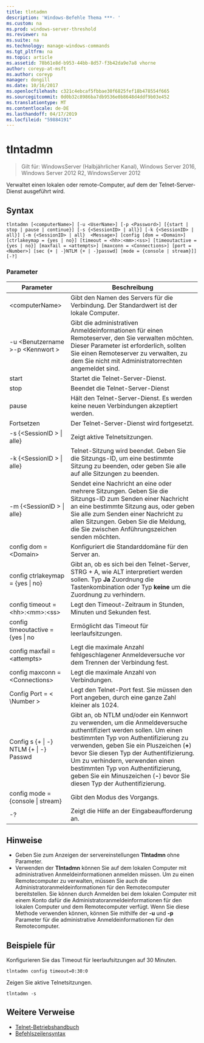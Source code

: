 ```yaml
---
title: tlntadmn
description: 'Windows-Befehle Thema ***- '
ms.custom: na
ms.prod: windows-server-threshold
ms.reviewer: na
ms.suite: na
ms.technology: manage-windows-commands
ms.tgt_pltfrm: na
ms.topic: article
ms.assetid: 78b61e8d-b953-44bb-8d57-f3b42da9e7a8 vhorne
author: coreyp-at-msft
ms.author: coreyp
manager: dongill
ms.date: 10/16/2017
ms.openlocfilehash: c321c4ebcaf5fbbae30f6825fef18b478554f665
ms.sourcegitcommit: 0d0b32c8986ba7db9536e0b8648d4ddf9b03e452
ms.translationtype: MT
ms.contentlocale: de-DE
ms.lasthandoff: 04/17/2019
ms.locfileid: "59884191"
---
```

# <a name="tlntadmn"></a>tlntadmn

>Gilt für: WindowsServer (Halbjährlicher Kanal), Windows Server 2016, Windows Server 2012 R2, WindowsServer 2012

Verwaltet einen lokalen oder remote-Computer, auf dem der Telnet-Server-Dienst ausgeführt wird.   
## <a name="syntax"></a>Syntax  
```  
tlntadmn [<computerName>] [-u <UserName>] [-p <Password>] [{start | stop | pause | continue}] [-s {<SessionID> | all}] [-k {<SessionID> | all}] [-m {<SessionID> | all}  <Message>] [config [dom = <Domain>] [ctrlakeymap = {yes | no}] [timeout = <hh>:<mm>:<ss>] [timeoutactive = {yes | no}] [maxfail = <attempts>] [maxconn = <Connections>] [port = <Number>] [sec {+ | -}NTLM {+ | -}passwd] [mode = {console | stream}]] [-?]  
```  
### <a name="parameters"></a>Parameter  
|Parameter|Beschreibung|  
|-------|--------|  
|\<computerName>|Gibt den Namen des Servers für die Verbindung. Der Standardwert ist der lokale Computer.|  
|-u \<Benutzername >-p \<Kennwort >|Gibt die administrativen Anmeldeinformationen für einen Remoteserver, den Sie verwalten möchten. Dieser Parameter ist erforderlich, sollten Sie einen Remoteserver zu verwalten, zu dem Sie nicht mit Administratorrechten angemeldet sind.|  
|start|Startet die Telnet-Server-Dienst.|  
|stop|Beendet die Telnet-Server-Dienst|  
|pause|Hält den Telnet-Server-Dienst. Es werden keine neuen Verbindungen akzeptiert werden.|  
|Fortsetzen|Der Telnet-Server-Dienst wird fortgesetzt.|  
|-s {\<SessionID > &#124; alle}|Zeigt aktive Telnetsitzungen.|  
|-k {\<SessionID > &#124; alle}|Telnet-Sitzung wird beendet. Geben Sie die Sitzungs-ID, um eine bestimmte Sitzung zu beenden, oder geben Sie alle auf alle Sitzungen zu beenden.|  
|-m {\<SessionID > &#124; alle}  <Message>|Sendet eine Nachricht an eine oder mehrere Sitzungen. Geben Sie die Sitzungs-ID zum Senden einer Nachricht an eine bestimmte Sitzung aus, oder geben Sie alle zum Senden einer Nachricht zu allen Sitzungen. Geben Sie die Meldung, die Sie zwischen Anführungszeichen senden möchten.|  
|config dom = \<Domain>|Konfiguriert die Standarddomäne für den Server an.|  
|config ctrlakeymap = {yes &#124; no}|Gibt an, ob es sich bei den Telnet-Server, STRG + A, wie ALT interpretiert werden sollen. Typ **Ja** Zuordnung die Tastenkombination oder Typ **keine** um die Zuordnung zu verhindern.|  
|config timeout = \<hh>:\<mm>:\<ss>|Legt den Timeout-Zeitraum in Stunden, Minuten und Sekunden fest.|  
|config timeoutactive = {yes &#124; no|Ermöglicht das Timeout für leerlaufsitzungen.|  
|config maxfail = \<attempts>|Legt die maximale Anzahl fehlgeschlagener Anmeldeversuche vor dem Trennen der Verbindung fest.|  
|config maxconn = \<Connections>|Legt die maximale Anzahl von Verbindungen.|  
|Config Port = < \Number >|Legt den Telnet-Port fest. Sie müssen den Port angeben, durch eine ganze Zahl kleiner als 1024.|  
|Config s {+ &#124; -} NTLM {+ &#124; -} Passwd|Gibt an, ob NTLM und/oder ein Kennwort zu verwenden, um die Anmeldeversuche authentifiziert werden sollen. Um einen bestimmten Typ von Authentifizierung zu verwenden, geben Sie ein Pluszeichen (**+**) bevor Sie diesen Typ der Authentifizierung. Um zu verhindern, verwenden einen bestimmten Typ von Authentifizierung, geben Sie ein Minuszeichen (**-**) bevor Sie diesen Typ der Authentifizierung.|  
|config mode = {console &#124; stream}|Gibt den Modus des Vorgangs.|  
|-?|Zeigt die Hilfe an der Eingabeaufforderung an.|  

## <a name="remarks"></a>Hinweise  
-   Geben Sie zum Anzeigen der servereinstellungen **Tlntadmn** ohne Parameter.  
-   Verwenden der **Tlntadmn** können Sie auf dem lokalen Computer mit administrativen Anmeldeinformationen anmelden müssen. Um zu einen Remotecomputer zu verwalten, müssen Sie auch die Administratoranmeldeinformationen für den Remotecomputer bereitstellen. Sie können durch Anmelden bei dem lokalen Computer mit einem Konto dafür die Administratoranmeldeinformationen für den lokalen Computer und dem Remotecomputer verfügt. Wenn Sie diese Methode verwenden können, können Sie mithilfe der **-u** und **-p** Parameter für die administrative Anmeldeinformationen für den Remotecomputer.  

## <a name="BKMK_Examples"></a>Beispiele für  
Konfigurieren Sie das Timeout für leerlaufsitzungen auf 30 Minuten.  
```  
tlntadmn config timeout=0:30:0  
```  
Zeigen Sie aktive Telnetsitzungen.  
```  
tlntadmn -s  
```  

## <a name="additional-references"></a>Weitere Verweise  
-   [Telnet-Betriebshandbuch](https://technet.microsoft.com/library/cc753164(v=ws.10).aspx)  
-   [Befehlszeilensyntax](command-line-syntax-key.md)  
